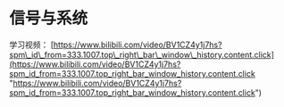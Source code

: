 # 信号与系统

学习视频： [https://www.bilibili.com/video/BV1CZ4y1j7hs?spm\_id\_from=333.1007.top\_right\_bar\_window\_history.content.click](https://www.bilibili.com/video/BV1CZ4y1j7hs?spm_id_from=333.1007.top_right_bar_window_history.content.click "https://www.bilibili.com/video/BV1CZ4y1j7hs?spm_id_from=333.1007.top_right_bar_window_history.content.click")
